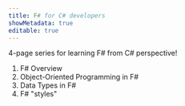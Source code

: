 ```yaml
---
title: F# for C# developers
showMetadata: true
editable: true
---
```


4-page series for learning F# from C# perspective!

1. F# Overview
2. Object-Oriented Programming in F#
3. Data Types in F#
4. F# "styles"